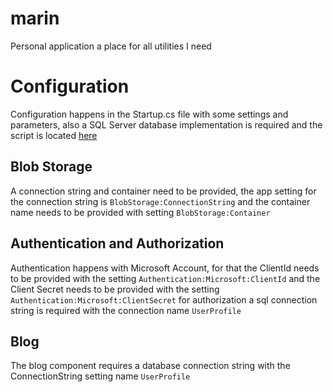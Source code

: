 # marin
Personal application a place for all utilities I need

# Configuration
Configuration happens in the Startup.cs file with some settings and parameters, also a SQL Server database implementation is required and the script is located [here](https://github.com/marinoscar/marin/blob/main/code/MarinDb.sql)
## Blob Storage
A connection string and container need to be provided, the app setting for the connection string is `BlobStorage:ConnectionString` and the container name needs to be provided with setting `BlobStorage:Container`
## Authentication and Authorization
Authentication happens with Microsoft Account, for that the ClientId needs to be provided with the setting `Authentication:Microsoft:ClientId` and the Client Secret needs to be provided with the setting `Authentication:Microsoft:ClientSecret` for authorization a sql connection string is required with the connection name `UserProfile`
## Blog
The blog component requires a database connection string with the ConnectionString setting name `UserProfile`
